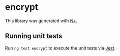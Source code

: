 # encrypt

This library was generated with [Nx](https://nx.dev).

## Running unit tests

Run `ng test encrypt` to execute the unit tests via [Jest](https://jestjs.io).
